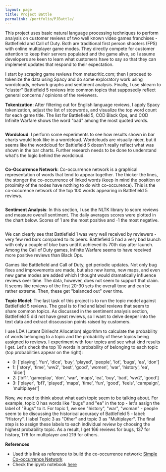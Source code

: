 ```yaml
---
layout: page
title: Project Battle
permalink: /portfolio/PJBattle/
---
```

This project uses basic natural language processing techniques to perform analysis on customer reviews of two well known video games franchises - Battlefield and Call of Duty. Both are traditional first person shooters (FPS) with online multiplayer game modes. They directly compete for customer attention to keep their servers populated and the game alive, so I assume developers are keen to learn what customers have to say so that they can implement updates that respond to their expectation.

I start by scraping game reviews from metacritic.com; then I proceed to tokenize the data using Spacy and do some exploratory work using wordclouds, network graphs and sentiment analysis. Finally, I use sklearn to "cluster" Battlefield 5 reviews into common topics that supposedly reflect general concerns / opinions of the reviewers.

**Tokenization**: After filtering out for English language reviews, I apply Spacy tokenization, adjust the list of stopwords, and visualize the top word count for each game title. The list for Battlefield 5, COD Black Ops, and COD Infinite Warfare shows the word "bad" among the most quoted words.

<img src="{{ site.baseurl }}/images/portfolio/pjbattle_wordcountbar.jpg" alt>

**Wordcloud**: I perform some experiments to see how results shown in bar charts would look like in a wordcloud. Wordclouds are visually nicer, but it seems like the wordcloud for Battlefield 5 doesn't really reflect what was shown in the bar charts. Further research needs to be done to understand what's the logic behind the wordcloud.

<img src="{{ site.baseurl }}/images/portfolio/pj_battle_wordcloud.jpg" alt>

**Co-Occurrence Network**: Co-occurrence network is a graphical representation of words that tend to appear together. The thicker the lines, the stonger the co-occurrence of linked words (keep in mind the position or proximity of the nodes have nothing to do with co-occurence). This is the co-occurence network of the top 100 words appearing in Battlefield 5 reviews.

<img src="{{ site.baseurl }}/images/portfolio/pj_battle_network_highlighted.jpg" alt>

**Sentiment Analysis**: In this section, I use the NLTK library to score reviews and measure overall sentiment. The daily averages scores were plotted in the chart below. Scores of 1 are the most positive and -1 the most negative.

<img src="{{ site.baseurl }}/images/portfolio/pj_battle_sentiment.jpg" alt>

We can clearly see that Battlefield 1 was very well received by reviewers - very few red bars compared to its peers. Battlefield 5 had a very bad launch with only a couple of blue bars until it achieved its 70th day after launch. Among the Call of Duty games, Infinite Warfare seems to have received more positive reviews than Black Ops.

Games like Battlefield and Call of Duty, get periodic updates. Not only bug fixes and improvements are made, but also new items, new maps, and even new game modes are added which I thought would dramatically influence reviews over time. The data, however, does not seem to support that claim. It seems like reviews of the first 20-30 sets the overall tone and can be rather extreme. Then, these get "balanced out" over time.

**Topic Model**: The last task of this project is to run the topic model against Battlefield 5 reviews. The goal is to find and label reviews that seem to share common topics. As discussed in the sentiment analysis section, Battlefield 5 did not have great reviews, so I want to delve deeper into the text data and extract disscussion points raised by customers.

I use LDA (Latent Dirilecht Allocation) algorithm to calculate the probability of words belonging to a topic and the probability of these topics being assigned to reviews. I experiment with four topics and see what kind results I get. Let's check the top 10 words in probability of belonging to each topic (top probabilities appear on the right):

- 0: ['playing', 'fun', 'dice', 'buy', 'played', 'people', 'lot', 'bugs', 'ea', 'don']
- 1: ['story', 'time', 'ww2', 'best', 'good', 'women', 'war', 'history', 'ea', 'dice']
- 2: ['bf1', 'gameplay', 'don', 'war', 'maps', 'ea', 'buy', 'bad', 'ww2', 'good']
- 3: ['player', 'bf1', 'played', 'maps', 'time', 'fun', 'good', 'feels', 'campaign', 'multiplayer']

Now, we need to think about what each topic seem to be talking about. For example, topic 0 has words like "bugs" and "ea" in the top - let's assign the label of "Bugs" to it. For topic 1, we see "history", "war", "woman" - people seem to be discussing the historical accuracy of Battlefield 5 - label: "History". I label Topic 3 as "Other" and topic 3 as "Multiplayer". The final step is to assign these labels to each individual review by choosing the highest probability topic. As a result, I get 166 reviews for bugs, 137 for history, 178 for multiplayer and 219 for others. 

**References**
- Used this link as reference to build the co-occurrence network: [Simple Co-occurrence Network](https://www.kaggle.com/code/itoeiji/simple-co-occurrence-network)
- Check the ipynb notebook [here](https://nbviewer.org/github/brunoochi/my_data_science_notes/blob/main/PJ_Battle/PJ_Battle.ipynb)
